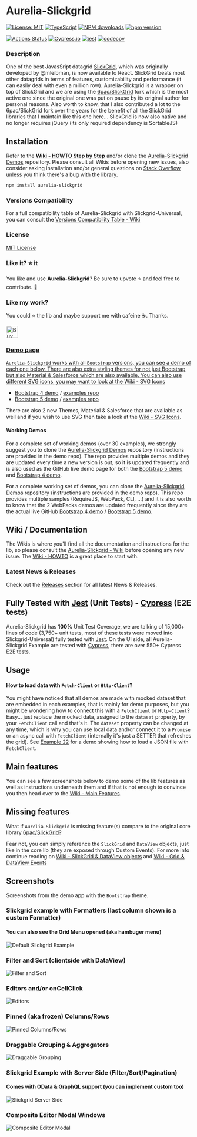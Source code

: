 # Aurelia-Slickgrid
[![License: MIT](https://img.shields.io/badge/License-MIT-yellow.svg)](https://opensource.org/licenses/MIT)
[![TypeScript](https://img.shields.io/badge/%3C%2F%3E-TypeScript-%230074c1.svg)](http://www.typescriptlang.org/)
[![NPM downloads](https://img.shields.io/npm/dy/aurelia-slickgrid)](https://npmjs.org/package/aurelia-slickgrid)
[![npm version](https://img.shields.io/npm/v/aurelia-slickgrid.svg?logo=npm&logoColor=fff&label=npm)](https://www.npmjs.com/package/aurelia-slickgrid)

[![Actions Status](https://github.com/ghiscoding/aurelia-slickgrid/workflows/CI%20Build/badge.svg)](https://github.com/ghiscoding/aurelia-slickgrid/actions)
[![Cypress.io](https://img.shields.io/badge/tested%20with-Cypress-04C38E.svg?logo=cypress)](https://www.cypress.io/)
[![jest](https://jestjs.io/img/jest-badge.svg)](https://github.com/facebook/jest)
[![codecov](https://codecov.io/gh/ghiscoding/aurelia-slickgrid/branch/master/graph/badge.svg)](https://codecov.io/gh/ghiscoding/aurelia-slickgrid)

### Description
One of the best JavasSript datagrid [SlickGrid](https://github.com/mleibman/SlickGrid), which was originally developed by @mleibman, is now available to React. SlickGrid beats most other datagrids in terms of features, customizability and performance (it can easily deal with even a million row). Aurelia-Slickgrid is a wrapper on top of SlickGrid and we are using the [6pac/SlickGrid](https://github.com/6pac/SlickGrid/) fork which is the most active one since the original one was put on pause by its original author for personal reasons. Also worth to know, that I also contributed a lot to the 6pac/SlickGrid fork over the years for the benefit of all the SlickGrid libraries that I maintain like this one here... SlickGrid is now also native and no longer requires jQuery (its only required dependency is SortableJS)

## Installation
Refer to the **[Wiki - HOWTO Step by Step](https://github.com/ghiscoding/aurelia-slickgrid/wiki/HOWTO--Step-by-Step)** and/or clone the [Aurelia-Slickgrid Demos](https://github.com/ghiscoding/aurelia-slickgrid-demos) repository. Please consult all Wikis before opening new issues, also consider asking installation and/or general questions on [Stack Overflow](https://stackoverflow.com/search?tab=newest&q=slickgrid) unless you think there's a bug with the library.

```sh
npm install aurelia-slickgrid
```

### Versions Compatibility
For a full compatibility table of Aurelia-Slickgrid with Slickgrid-Universal, you can consult the [Versions Compatibility Table - Wiki](https://github.com/ghiscoding/aurelia-slickgrid/wiki/Versions-Compatibility-Table)

### License
[MIT License](LICENSE)

### Like it? :star: it
You like and use **Aurelia-Slickgrid**? Be sure to upvote :star: and feel free to contribute. :construction_worker:

### Like my work?
You could :star: the lib and maybe support me with cafeine :coffee:. Thanks.

<a href='https://ko-fi.com/ghiscoding' target='_blank'><img height='32' style='border:0px;height:32px;' src='https://az743702.vo.msecnd.net/cdn/kofi3.png?v=0' border='0' alt='Buy Me a Coffee at ko-fi.com' />

### Demo page

`Aurelia-Slickgrid` works with all `Bootstrap` versions, you can see a demo of each one below. There are also extra styling themes for not just Bootstrap but also Material & Salesforce which are also available. You can also use different SVG icons, you may want to look at the [Wiki - SVG Icons](https://github.com/ghiscoding/aurelia-slickgrid/wiki/SVG--Icons)
- [Bootstrap 4 demo](https://ghiscoding.github.io/aurelia-slickgrid-demos) / [examples repo](https://github.com/ghiscoding/aurelia-slickgrid-demos/tree/master/webpack-bs4-demo)
- [Bootstrap 5 demo](https://ghiscoding.github.io/aurelia-slickgrid) / [examples repo](https://github.com/ghiscoding/aurelia-slickgrid-demos/tree/master/webpack-bs5-demo)

There are also 2 new Themes, Material & Salesforce that are available as well and if you wish to use SVG then take a look at the [Wiki - SVG Icons](https://github.com/ghiscoding/aurelia-slickgrid/wiki/SVG--Icons).

#### Working Demos
For a complete set of working demos (over 30 examples), we strongly suggest you to clone the [Aurelia-Slickgrid Demos](https://github.com/ghiscoding/aurelia-slickgrid-demos) repository (instructions are provided in the demo repo). The repo provides multiple demos and they are updated every time a new version is out, so it is updated frequently and is also used as the GitHub live demo page for both the [Bootstrap 5 demo](https://ghiscoding.github.io/Angular-Slickgrid) and [Bootstrap 4 demo](https://ghiscoding.github.io/angular-slickgrid-demos).

  
For a complete working set of demos, you can clone the [Aurelia-Slickgrid Demos](https://github.com/ghiscoding/aurelia-slickgrid-demos) repository (instructions are provided in the demo repo). This repo provides multiple samples (RequireJS, WebPack, CLI, ...) and it is also worth to know that the 2 WebPacks demos are updated frequently since they are the actual live GitHub [Bootstrap 4 demo](https://ghiscoding.github.io/aurelia-slickgrid-demos/#/slickgrid) / [Bootstrap 5 demo](https://ghiscoding.github.io/aurelia-slickgrid).

## Wiki / Documentation
The Wikis is where you'll find all the documentation and instructions for the lib, so please consult the [Aurelia-Slickgrid - Wiki](https://github.com/ghiscoding/aurelia-slickgrid/wiki) before opening any new issue. The [Wiki - HOWTO](https://github.com/ghiscoding/aurelia-slickgrid/wiki/HOWTO--Step-by-Step) is a great place to start with.

### Latest News & Releases
Check out the [Releases](https://github.com/ghiscoding/aurelia-slickgrid/releases) section for all latest News & Releases.

## Fully Tested with [Jest](https://jestjs.io/) (Unit Tests) - [Cypress](https://www.cypress.io/) (E2E tests)
Aurelia-Slickgrid has **100%** Unit Test Coverage, we are talking of 15,000+ lines of code (3,750+ unit tests, most of these tests were moved into Slickgrid-Universal) fully tested with [Jest](https://jestjs.io/). On the UI side, all Aurelia-Slickgrid Example are tested with [Cypress](https://www.cypress.io/), there are over 550+ Cypress E2E tests.

## Usage

#### How to load data with `Fetch-Client` or `Http-Client`?
You might have noticed that all demos are made with mocked dataset that are embedded in each examples, that is mainly for demo purposes, but you might be wondering how to connect this with a `FetchClient` or `Http-Client`? Easy... just replace the mocked data, assigned to the `dataset` property, by your `FetchClient` call and that's it. The `dataset` property can be changed at any time, which is why you can use local data and/or connect it to a `Promise` or an async call with `FetchClient` (internally it's just a SETTER that refreshes the grid). See [Example 22](https://ghiscoding.github.io/aurelia-slickgrid/#/slickgrid/example22) for a demo showing how to load a JSON file with `FetchClient`.

## Main features
You can see a few screenshots below to demo some of the lib features as well as instructions underneath them and if that is not enough to convince you then head over to the [Wiki - Main Features](https://github.com/ghiscoding/aurelia-slickgrid/wiki).

## Missing features
What if `Aurelia-Slickgrid` is missing feature(s) compare to the original core library [6pac/SlickGrid](https://github.com/6pac/SlickGrid/)?

Fear not, you can simply reference the `SlickGrid` and `DataView` objects, just like in the core lib (they are exposed through Custom Events). For more info continue reading on [Wiki - SlickGrid & DataView objects](/ghiscoding/aurelia-slickgrid/wiki/SlickGrid-&-DataView-Objects) and [Wiki - Grid & DataView Events](https://github.com/ghiscoding/aurelia-slickgrid/wiki/Grid-&-DataView-Events)


## Screenshots

Screenshots from the demo app with the `Bootstrap` theme.

### Slickgrid example with Formatters (last column shown is a custom Formatter)

#### You can also see the Grid Menu opened (aka hambuger menu)

![Default Slickgrid Example](/screenshots/formatters.png)

### Filter and Sort (clientside with DataView)

![Filter and Sort](/screenshots/filter_and_sort.png)

### Editors and/or onCellClick

![Editors](/screenshots/editors.png)

### Pinned (aka frozen) Columns/Rows

![Pinned Columns/Rows](/screenshots/frozen.png)

### Draggable Grouping & Aggregators

![Draggable Grouping](/screenshots/draggable-grouping.png)

### Slickgrid Example with Server Side (Filter/Sort/Pagination)
#### Comes with OData & GraphQL support (you can implement custom too)

![Slickgrid Server Side](/screenshots/pagination.png)

### Composite Editor Modal Windows
![Composite Editor Modal](/screenshots/composite-editor.png)
